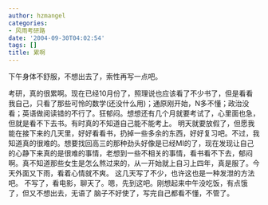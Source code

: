 ```yaml
---
author: hzmangel
categories:
- 风雨考研路
date: '2004-09-30T04:02:54'
tags: []
title: 累啊
---
```

下午身体不舒服，不想出去了，索性再写一点吧。


考研，真的很累啊。现在已经10月份了，照理说也应该看了不少书了，但是看看我自己，只看了那些可怜的数学(还没什么用)；通原刚开始，N多不懂；政治没看；英语做阅读错的不行了。狂郁闷。想想还有几个月就要考试了，心里面也急，但就是看不下去书。有时真的不知道自己能不能考上。
明天就要放假了，但愿我能在接下来的几天里，好好看看书，扔掉一些多余的东西，好好复习吧。不过，我知道真的很难的。想要找回高三的那种劲头好像是已经MI的了，现在发现让自己的心静下来真的是很难的事情，老想到一些不相关的事情，看书看不下去，郁闷啊。真不知道那些女生是怎么熬过来的，从一开始就上自习上四年，真是服了。今天外面又下雨，看着心情就不爽。
这几天写了不少，也许这也是一种发泄的方法吧。
不写了，看电影，聊天了。嗯，先到这吧。刚想起来中午没吃饭，有点饿了，但又不想出去，无语了
脑子不好使了，写完自己都看不懂，不管了。
